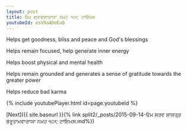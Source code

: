 ```yaml
---
layout: post
title: ਓਮ ਵ੍ਯਾਵਸਾਯਾਯਾ ਨਮਹ ੧੦੮ ਟਾਇਮਸ
youtubeId: esV9a4DoEuQ
---
```

 
 
Helps get goodness, bliss and peace and God's blessings
 
Helps remain focused, help generate inner energy 
 
Helps boost physical and mental health 
 
Helps remain grounded and generates a sense of gratitude towards the greater power 
 
Helps reduce bad karma
 
 
 
 


{% include youtubePlayer.html id=page.youtubeId %}
 
[Next]({{ site.baseurl }}{% link  split2/_posts/2015-09-14-ਓਮ ਸਰਵ ਸ਼ਾਸਤ੍ਰ ਭਰੂਤਾਮਵਾਰਾਯਾ ਨਮਹ ੧੦੮ ਟਾਇਮਸ.md%})
 
